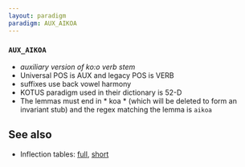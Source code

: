 ```yaml
---
layout: paradigm
paradigm: AUX_AIKOA
---
```

### ` AUX_AIKOA `

* _auxiliary version of ko:o verb stem_
* Universal POS is AUX and legacy POS is VERB
* suffixes use back vowel harmony
* KOTUS paradigm used in their dictionary is 52-D
* The lemmas must end in * koa * (which will be deleted to form an invariant stub) and the regex matching the lemma is ` aikoa `

## See also

* Inflection tables: [full](gen/A/aikoa.html), [short](gen/A/aikoa_wikt.html)

